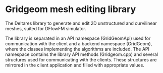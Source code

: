 # Gridgeom mesh editing library

The Deltares library to generate and edit 2D unstructured and curvilinear meshes, suited for DFlowFM simulator.

The library is separated in an API namespace (GridGeomApi) used for communication with the client and a backend namespace (GridGeom), where the classes implementing the algorithms are included. 
The API namespace contains the library API methods (Gridgeom.cpp) and several structures used for communicating with the clients. These structures are mirrored in the client application and filled with appropriate values. 